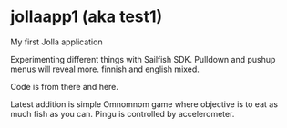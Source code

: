 jollaapp1 (aka test1)
=========

My first Jolla application

Experimenting different things with Sailfish SDK. Pulldown and pushup menus will reveal more.
finnish and english mixed.

Code is from there and here.

Latest addition is simple Omnomnom game where objective is to eat as much fish as you can. 
Pingu is controlled by accelerometer.


